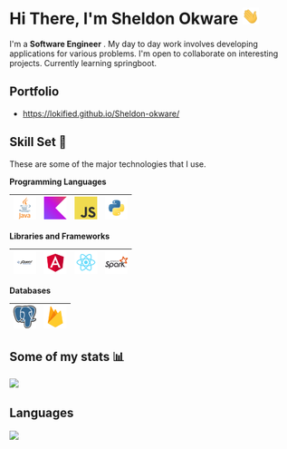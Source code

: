 <h1>Hi There, I'm Sheldon Okware <img  src="https://raw.githubusercontent.com/ABSphreak/ABSphreak/master/gifs/Hi.gif" width="30px"></h1>

I'm a **Software Engineer** . My day to day work involves developing applications for various problems. I'm open to collaborate on interesting projects. Currently learning springboot.
## Portfolio
- https://lokified.github.io/Sheldon-okware/

## Skill Set :muscle:

These are some of the major technologies that I use.

**Programming Languages**

<img title="Java" alt="Java" width="40px" src="https://raw.githubusercontent.com/github/explore/master/topics/java/java.png" />|<img title="Kotlin" alt="kotlin" width="40px" src="https://raw.githubusercontent.com/github/explore/master/topics/kotlin/kotlin.png" />|<img alt="JS" title="JavaScript" width="40px" src="https://raw.githubusercontent.com/github/explore/master/topics/javascript/javascript.png">|<img title="Python" alt="Python" width="40px" src="https://raw.githubusercontent.com/github/explore/master/topics/python/python.png">
|--|--|--|--|

**Libraries and Frameworks**

<img title="Jquery" alt="Jquery" width="40px" src="https://raw.githubusercontent.com/github/explore/master/topics/jquery/jquery.png">|<img title="Angular" alt="Angular" width="40px" src="https://raw.githubusercontent.com/github/explore/master/topics/angular/angular.png">|<img title="React" alt="React" width="40px" src="https://raw.githubusercontent.com/github/explore/master/topics/react/react.png">|<img title="Spark" alt="Spark" width="40px" src="https://raw.githubusercontent.com/github/explore/master/topics/spark/spark.png">
|--|--|--|--|

**Databases**

<img title="PosgreSQL" alt="Postgresql" width="40px" src="https://raw.githubusercontent.com/github/explore/master/topics/postgresql/postgresql.png">|<img title="Firebase" alt="Firebase" width="40px" src="https://raw.githubusercontent.com/github/explore/master/topics/firebase/firebase.png"> <br>
|--|--|

## Some of my stats :bar_chart:

<img src="https://github-readme-stats.vercel.app/api?username=lokified&show_icons=true&theme=radical&include_all_commits=true">

## Languages


  <a href="https://github.com/lokified/github-readme-stats">
  <img align="center" src="https://github-readme-stats.vercel.app/api/top-langs/?username=lokified&theme=highcontrast" />
</a>

<!---
lokified/lokified is a ✨ special ✨ repository because its `README.md` (this file) appears on your GitHub profile.
You can click the Preview link to take a look at your changes.
--->

